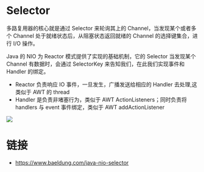 # Selector

多路复用器的核心就是通过 Selector 来轮询其上的 Channel，当发现某个或者多个 Channel 处于就绪状态后，从阻塞状态返回就绪的 Channel 的选择键集合，进行 I/O 操作。

Java 的 NIO 为 Reactor 模式提供了实现的基础机制，它的 Selector 当发现某个 Channel 有数据时，会通过 SelectorKey 来告知我们，在此我们实现事件和 Handler 的绑定。

- Reactor 负责响应 IO 事件，一旦发生，广播发送给相应的 Handler 去处理,这类似于 AWT 的 thread
- Handler 是负责非堵塞行为，类似于 AWT ActionListeners；同时负责将 handlers 与 event 事件绑定，类似于 AWT addActionListener

![](https://i.postimg.cc/1tBYv4zR/image.png)

# 链接

- https://www.baeldung.com/java-nio-selector
